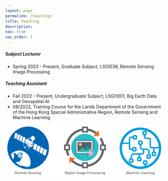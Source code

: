 ```yaml
---
layout: page
permalink: /teaching/
title: Teaching
description: 
nav: true
nav_order: 3
---
```


##### **Subject Lecturer**  

- Spring 2023 - Present,  Graduate Subject, LSGI536, Remote Sensing Image Processing

##### **Teaching Assistant**  

- Fall 2022 - Present, Undergraduate Subject, LSGI1001, Big Earth Data and Geospatial AI
- 08/2022, Training Course for the Lands Department of the Government of the Hong Kong Special Administrative Region, Remote Sensing and Machine Learning



<div align=left><img src="../assets/img/teaching_area.png" alt="Teaching Area" width="650"/></div>

